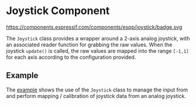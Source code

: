 # Joystick Component

https://components.espressif.com/components/espp/joystick/badge.svg

The `Joystick` class provides a wrapper around a 2-axis analog joystick, with an
associated reader function for grabbing the raw values. When the joystick
`update()` is called, the raw values are mapped into the range `[-1,1]` for each
axis according to the configuration provided.

## Example

The [example](./example) shows the use of the `Joystick` class to manage the
input from and perform mapping / calibration of joystick data from an analog
joystick.

